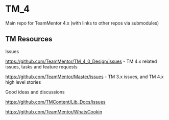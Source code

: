 # TM_4
Main repo for TeamMentor 4.x (with links to other repos via submodules)

## TM Resources 

Issues

https://github.com/TeamMentor/TM_4_0_Design/issues  - TM 4.x related issues, tasks and feature requests

https://github.com/TeamMentor/Master/issues - TM 3.x issues, and TM 4.x high level stories



Good ideas and discussions

https://github.com/TMContent/Lib_Docs/issues

https://github.com/TeamMentor/WhatsCookin
